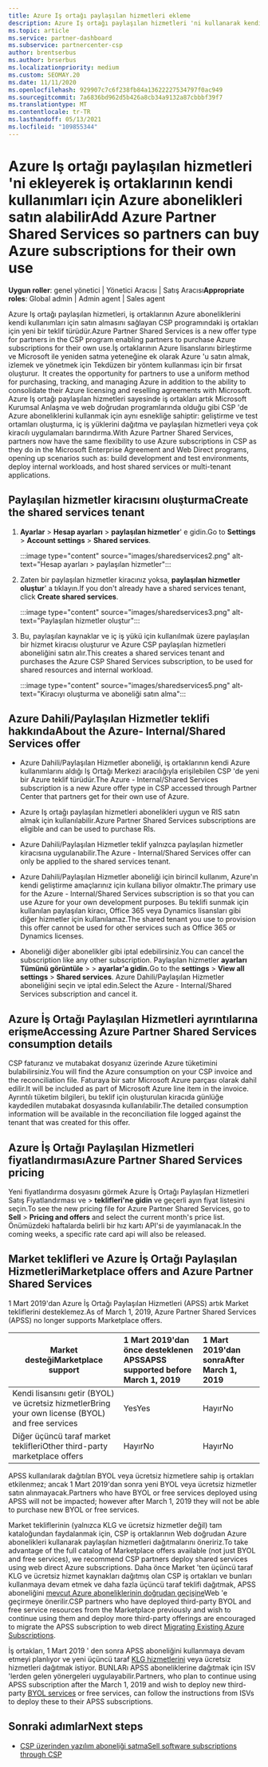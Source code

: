 ```yaml
---
title: Azure Iş ortağı paylaşılan hizmetleri ekleme
description: Azure Iş ortağı paylaşılan hizmetleri 'ni kullanarak kendi kullanım için Azure abonelikleri satın alın ve Azure 'u satın alma, izleme ve yönetmeye yönelik Tekdüzen bir yönteme sahip olun.
ms.topic: article
ms.service: partner-dashboard
ms.subservice: partnercenter-csp
author: brentserbus
ms.author: brserbus
ms.localizationpriority: medium
ms.custom: SEOMAY.20
ms.date: 11/11/2020
ms.openlocfilehash: 929907c7c6f238fb84a13622227534797f0ac949
ms.sourcegitcommit: 7a6836bd962d5b426a8cb34a9132a87cbbbf39f7
ms.translationtype: MT
ms.contentlocale: tr-TR
ms.lasthandoff: 05/13/2021
ms.locfileid: "109855344"
---
```

# <a name="add-azure-partner-shared-services-so-partners-can-buy-azure-subscriptions-for-their-own-use"></a><span data-ttu-id="067c9-103">Azure Iş ortağı paylaşılan hizmetleri 'ni ekleyerek iş ortaklarının kendi kullanımları için Azure abonelikleri satın alabilir</span><span class="sxs-lookup"><span data-stu-id="067c9-103">Add Azure Partner Shared Services so partners can buy Azure subscriptions for their own use</span></span>

<span data-ttu-id="067c9-104">**Uygun roller**: genel yönetici | Yönetici Aracısı | Satış Aracısı</span><span class="sxs-lookup"><span data-stu-id="067c9-104">**Appropriate roles**: Global admin | Admin agent | Sales agent</span></span>

<span data-ttu-id="067c9-105">Azure Iş ortağı paylaşılan hizmetleri, iş ortaklarının Azure aboneliklerini kendi kullanımları için satın almasını sağlayan CSP programındaki iş ortakları için yeni bir teklif türüdür.</span><span class="sxs-lookup"><span data-stu-id="067c9-105">Azure Partner Shared Services is a new offer type for partners in the CSP program enabling partners to purchase Azure subscriptions for their own use.</span></span><span data-ttu-id="067c9-106">İş ortaklarının Azure lisanslarını birleştirme ve Microsoft ile yeniden satma yeteneğine ek olarak Azure 'u satın almak, izlemek ve yönetmek için Tekdüzen bir yöntem kullanması için bir fırsat oluşturur.</span><span class="sxs-lookup"><span data-stu-id="067c9-106">  It creates the opportunity for partners to use a uniform method for purchasing, tracking, and managing Azure in addition to the ability to consolidate their Azure licensing and reselling agreements with Microsoft.</span></span> <span data-ttu-id="067c9-107">Azure Iş ortağı paylaşılan hizmetleri sayesinde iş ortakları artık Microsoft Kurumsal Anlaşma ve web doğrudan programlarında olduğu gibi CSP 'de Azure aboneliklerini kullanmak için aynı esnekliğe sahiptir: geliştirme ve test ortamları oluşturma, iç iş yüklerini dağıtma ve paylaşılan hizmetleri veya çok kiracılı uygulamaları barındırma.</span><span class="sxs-lookup"><span data-stu-id="067c9-107">With Azure Partner Shared Services, partners now have the same flexibility to use Azure subscriptions in CSP as they do in the Microsoft Enterprise Agreement and Web Direct programs, opening up scenarios such as:  build development and test environments, deploy internal workloads, and host shared services or multi-tenant applications.</span></span>  

## <a name="create-the-shared-services-tenant"></a><span data-ttu-id="067c9-108">Paylaşılan hizmetler kiracısını oluşturma</span><span class="sxs-lookup"><span data-stu-id="067c9-108">Create the shared services tenant</span></span>

1. <span data-ttu-id="067c9-109">**Ayarlar**  >  **Hesap ayarları**  >  **paylaşılan hizmetler**' e gidin.</span><span class="sxs-lookup"><span data-stu-id="067c9-109">Go to **Settings** > **Account settings** > **Shared services**.</span></span>

   :::image type="content" source="images/sharedservices2.png" alt-text="Hesap ayarları > paylaşılan hizmetler":::

2. <span data-ttu-id="067c9-111">Zaten bir paylaşılan hizmetler kiracınız yoksa, **paylaşılan hizmetler oluştur**' a tıklayın.</span><span class="sxs-lookup"><span data-stu-id="067c9-111">If you don't already have a shared services tenant, click **Create shared services**.</span></span>

   :::image type="content" source="images/sharedservices3.png" alt-text="Paylaşılan hizmetler oluştur":::

3. <span data-ttu-id="067c9-113">Bu, paylaşılan kaynaklar ve iç iş yükü için kullanılmak üzere paylaşılan bir hizmet kiracısı oluşturur ve Azure CSP paylaşılan hizmetleri aboneliğini satın alır.</span><span class="sxs-lookup"><span data-stu-id="067c9-113">This creates a shared services tenant and purchases the Azure CSP Shared Services subscription, to be used for shared resources and internal workload.</span></span>

   :::image type="content" source="images/sharedservices5.png" alt-text="Kiracıyı oluşturma ve aboneliği satın alma":::

## <a name="about-the-azure--internalshared-services-offer"></a><span data-ttu-id="067c9-115">Azure Dahili/Paylaşılan Hizmetler teklifi hakkında</span><span class="sxs-lookup"><span data-stu-id="067c9-115">About the Azure- Internal/Shared Services offer</span></span>

- <span data-ttu-id="067c9-116">Azure Dahili/Paylaşılan Hizmetler aboneliği, iş ortaklarının kendi Azure kullanımlarını aldığı Iş Ortağı Merkezi aracılığıyla erişilebilen CSP 'de yeni bir Azure teklif türüdür.</span><span class="sxs-lookup"><span data-stu-id="067c9-116">The Azure - Internal/Shared Services subscription is a new Azure offer type in CSP accessed through Partner Center that partners get for their own use of Azure.</span></span>

- <span data-ttu-id="067c9-117">Azure Iş ortağı paylaşılan hizmetleri abonelikleri uygun ve RIS satın almak için kullanılabilir.</span><span class="sxs-lookup"><span data-stu-id="067c9-117">Azure Partner Shared Services subscriptions are eligible and can be used to purchase RIs.</span></span>

- <span data-ttu-id="067c9-118">Azure Dahili/Paylaşılan Hizmetler teklif yalnızca paylaşılan hizmetler kiracısına uygulanabilir.</span><span class="sxs-lookup"><span data-stu-id="067c9-118">The Azure - Internal/Shared Services offer can only be applied to the shared services tenant.</span></span>

- <span data-ttu-id="067c9-119">Azure Dahili/Paylaşılan Hizmetler aboneliği için birincil kullanım, Azure'ın kendi geliştirme amaçlarınız için kullana biliyor olmaktır.</span><span class="sxs-lookup"><span data-stu-id="067c9-119">The primary use for the Azure - Internal/Shared Services subscription is so that you can use Azure for your own development purposes.</span></span> <span data-ttu-id="067c9-120">Bu teklifi sunmak için kullanılan paylaşılan kiracı, Office 365 veya Dynamics lisansları gibi diğer hizmetler için kullanılamaz.</span><span class="sxs-lookup"><span data-stu-id="067c9-120">The shared tenant you use to provision this offer cannot be used for other services such as Office 365 or Dynamics licenses.</span></span>

- <span data-ttu-id="067c9-121">Aboneliği diğer abonelikler gibi iptal edebilirsiniz.</span><span class="sxs-lookup"><span data-stu-id="067c9-121">You can cancel the subscription like any other subscription.</span></span> <span data-ttu-id="067c9-122">Paylaşılan hizmetler **ayarları Tümünü görüntüle**  >    >  **ayarlar'a gidin.**</span><span class="sxs-lookup"><span data-stu-id="067c9-122">Go to the **settings** > **View all settings** > **Shared services**.</span></span> <span data-ttu-id="067c9-123">Azure Dahili/Paylaşılan Hizmetler aboneliğini seçin ve iptal edin.</span><span class="sxs-lookup"><span data-stu-id="067c9-123">Select the Azure - Internal/Shared Services subscription and cancel it.</span></span>

## <a name="accessing-azure-partner-shared-services-consumption-details"></a><span data-ttu-id="067c9-124">Azure İş Ortağı Paylaşılan Hizmetleri ayrıntılarına erişme</span><span class="sxs-lookup"><span data-stu-id="067c9-124">Accessing Azure Partner Shared Services consumption details</span></span>

<span data-ttu-id="067c9-125">CSP faturanız ve mutabakat dosyanız üzerinde Azure tüketimini bulabilirsiniz.</span><span class="sxs-lookup"><span data-stu-id="067c9-125">You will find the Azure consumption on your CSP invoice and the reconciliation file.</span></span> <span data-ttu-id="067c9-126">Faturaya bir satır Microsoft Azure parçası olarak dahil edilir.</span><span class="sxs-lookup"><span data-stu-id="067c9-126">It will be included as part of Microsoft Azure line item in the invoice.</span></span> <span data-ttu-id="067c9-127">Ayrıntılı tüketim bilgileri, bu teklif için oluşturulan kiracıda günlüğe kaydedilen mutabakat dosyasında kullanılabilir.</span><span class="sxs-lookup"><span data-stu-id="067c9-127">The detailed consumption information will be available in the reconciliation file logged against the tenant that was created for this offer.</span></span>

## <a name="azure-partner-shared-services-pricing"></a><span data-ttu-id="067c9-128">Azure İş Ortağı Paylaşılan Hizmetleri fiyatlandırması</span><span class="sxs-lookup"><span data-stu-id="067c9-128">Azure Partner Shared Services pricing</span></span>

<span data-ttu-id="067c9-129">Yeni fiyatlandırma dosyasını görmek Azure İş Ortağı Paylaşılan Hizmetleri Satış Fiyatlandırması ve  >  **teklifleri'ne gidin** ve geçerli ayın fiyat listesini seçin.</span><span class="sxs-lookup"><span data-stu-id="067c9-129">To see the new pricing file for Azure Partner Shared Services, go to **Sell** > **Pricing and offers** and select the current month's price list.</span></span> <span data-ttu-id="067c9-130">Önümüzdeki haftalarda belirli bir hız kartı API'si de yayımlanacak.</span><span class="sxs-lookup"><span data-stu-id="067c9-130">In the coming weeks, a specific rate card api will also be released.</span></span>

## <a name="marketplace-offers-and-azure-partner-shared-services"></a><span data-ttu-id="067c9-131">Market teklifleri ve Azure İş Ortağı Paylaşılan Hizmetleri</span><span class="sxs-lookup"><span data-stu-id="067c9-131">Marketplace offers and Azure Partner Shared Services</span></span>

<span data-ttu-id="067c9-132">1 Mart 2019'dan Azure İş Ortağı Paylaşılan Hizmetleri (APSS) artık Market tekliflerini desteklemez.</span><span class="sxs-lookup"><span data-stu-id="067c9-132">As of March 1, 2019, Azure Partner Shared Services (APSS) no longer supports Marketplace offers.</span></span>

|<span data-ttu-id="067c9-133">**Market desteği**</span><span class="sxs-lookup"><span data-stu-id="067c9-133">**Marketplace support**</span></span>   |<span data-ttu-id="067c9-134">**1 Mart 2019'dan önce desteklenen APSS**</span><span class="sxs-lookup"><span data-stu-id="067c9-134">**APSS supported before March 1, 2019**</span></span>|<span data-ttu-id="067c9-135">**1 Mart 2019'dan sonra**</span><span class="sxs-lookup"><span data-stu-id="067c9-135">**After March 1, 2019**</span></span>|
|---------------------------|:----------------------------|:-------------------|
|<span data-ttu-id="067c9-136">Kendi lisansını getir (BYOL) ve ücretsiz hizmetler</span><span class="sxs-lookup"><span data-stu-id="067c9-136">Bring your own license (BYOL) and free services</span></span>   | <span data-ttu-id="067c9-137">Yes</span><span class="sxs-lookup"><span data-stu-id="067c9-137">Yes</span></span>   | <span data-ttu-id="067c9-138">Hayır</span><span class="sxs-lookup"><span data-stu-id="067c9-138">No</span></span>|
|<span data-ttu-id="067c9-139">Diğer üçüncü taraf market teklifleri</span><span class="sxs-lookup"><span data-stu-id="067c9-139">Other third-party marketplace offers</span></span>   | <span data-ttu-id="067c9-140">Hayır</span><span class="sxs-lookup"><span data-stu-id="067c9-140">No</span></span>   |<span data-ttu-id="067c9-141">Hayır</span><span class="sxs-lookup"><span data-stu-id="067c9-141">No</span></span>|

<span data-ttu-id="067c9-142">APSS kullanılarak dağıtılan BYOL veya ücretsiz hizmetlere sahip iş ortakları etkilenmez; ancak 1 Mart 2019'dan sonra yeni BYOL veya ücretsiz hizmetler satın alınmayacak.</span><span class="sxs-lookup"><span data-stu-id="067c9-142">Partners who have BYOL or free services deployed using APSS will not be impacted; however after March 1, 2019 they will not be able to purchase new BYOL or free services.</span></span>

<span data-ttu-id="067c9-143">Market tekliflerinin (yalnızca KLG ve ücretsiz hizmetler değil) tam kataloğundan faydalanmak için, CSP iş ortaklarının Web doğrudan Azure abonelikleri kullanarak paylaşılan hizmetleri dağıtmalarını öneririz.</span><span class="sxs-lookup"><span data-stu-id="067c9-143">To take advantage of the full catalog of Marketplace offers available (not just BYOL and free services), we recommend CSP partners deploy shared services using web direct Azure subscriptions.</span></span>  <span data-ttu-id="067c9-144">Daha önce Market 'ten üçüncü taraf KLG ve ücretsiz hizmet kaynakları dağıtmış olan CSP iş ortakları ve bunları kullanmaya devam etmek ve daha fazla üçüncü taraf teklifi dağıtmak, APSS aboneliğini [mevcut Azure aboneliklerinin doğrudan geçişine](/azure/cloud-solution-provider/migration/migration#migrating-existing-azure-subscriptions)Web 'e geçirmeye önerilir.</span><span class="sxs-lookup"><span data-stu-id="067c9-144">CSP partners who have deployed third-party BYOL and free service resources from the Marketplace previously and wish to continue using them and deploy more third-party offerings are encouraged to migrate the APSS subscription to web direct [Migrating Existing Azure Subscriptions](/azure/cloud-solution-provider/migration/migration#migrating-existing-azure-subscriptions).</span></span>

<span data-ttu-id="067c9-145">İş ortakları, 1 Mart 2019 ' den sonra APSS aboneliğini kullanmaya devam etmeyi planlıyor ve yeni üçüncü taraf [KLG hizmetlerini](https://azuremarketplace.microsoft.com/marketplace/apps?filters=byol) veya ücretsiz hizmetleri dağıtmak istiyor. BUNLARı APSS aboneliklerine dağıtmak için ISV 'lerden gelen yönergeleri uygulayabilir.</span><span class="sxs-lookup"><span data-stu-id="067c9-145">Partners, who plan to continue using APSS subscription after the March 1, 2019 and wish to deploy new third-party [BYOL services](https://azuremarketplace.microsoft.com/marketplace/apps?filters=byol) or free services, can follow the instructions from ISVs to deploy these to their APSS subscriptions.</span></span>

## <a name="next-steps"></a><span data-ttu-id="067c9-146">Sonraki adımlar</span><span class="sxs-lookup"><span data-stu-id="067c9-146">Next steps</span></span>

- [<span data-ttu-id="067c9-147">CSP üzerinden yazılım aboneliği satma</span><span class="sxs-lookup"><span data-stu-id="067c9-147">Sell software subscriptions through CSP</span></span>](csp-software-subscriptions.md)